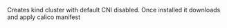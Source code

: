 Creates kind cluster with default CNI disabled. Once installed it downloads and apply calico manifest